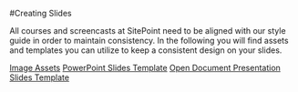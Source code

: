 #Creating Slides

All courses and screencasts at SitePoint need to be aligned with our style guide in order to maintain consistency. 
In the following you will find assets and templates you can utilize to keep a consistent design on your slides.

[Image Assets]()
[PowerPoint Slides Template]()
[Open Document Presentation Slides Template]()
